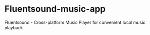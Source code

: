 # Fluentsound-music-app
Fluentsound - Cross-platform Music Player for convenient local music playback
